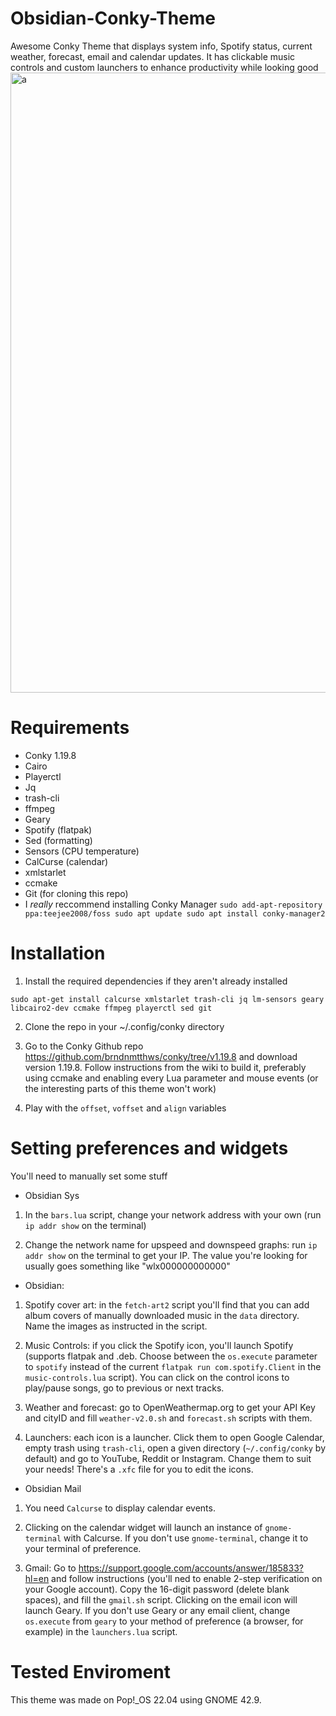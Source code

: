 # Obsidian-Conky-Theme
Awesome Conky Theme that displays system info, Spotify status, current weather, forecast, email and calendar updates. It has clickable music controls and custom launchers to enhance productivity while looking good
<img width="1898" height="992" alt="a" src="https://github.com/user-attachments/assets/dc902bd4-ce0e-412d-9368-3fd59c37a050" />

# Requirements
- Conky 1.19.8
- Cairo
- Playerctl
- Jq
- trash-cli
- ffmpeg
- Geary
- Spotify (flatpak)
- Sed (formatting)
- Sensors (CPU temperature)
- CalCurse (calendar)
- xmlstarlet
- ccmake
- Git (for cloning this repo)
- I *really* reccommend installing Conky Manager ```sudo add-apt-repository ppa:teejee2008/foss sudo apt update sudo apt install conky-manager2```
# Installation
1. Install the required dependencies if they aren't already installed

```sudo apt-get install calcurse xmlstarlet trash-cli jq lm-sensors geary libcairo2-dev ccmake ffmpeg playerctl sed git```


2. Clone the repo in your ~/.config/conky directory

3. Go to the Conky Github repo https://github.com/brndnmtthws/conky/tree/v1.19.8 and download version 1.19.8. Follow instructions from the wiki to build it, preferably using ccmake and enabling every Lua parameter and mouse events (or the interesting parts of this theme won't work)

4. Play with the ```offset```, ```voffset``` and ```align``` variables

# Setting preferences and widgets

You'll need to manually set some stuff
- Obsidian Sys
1. In the ```bars.lua``` script, change your network address with your own (run ```ip addr show``` on the terminal)

2. Change the network name for upspeed and downspeed graphs: run ```ip addr show``` on the terminal to get your IP. The value you're looking for usually goes something like "wlx000000000000"

- Obsidian: 
1. Spotify cover art: in the ```fetch-art2``` script you'll find that you can add album covers of manually downloaded music in the ```data``` directory. Name the images as instructed in the script. 

2. Music Controls: if you click the Spotify icon, you'll launch Spotify (supports flatpak and .deb. Choose between the ```os.execute``` parameter to ```spotify``` instead of the current ```flatpak run com.spotify.Client``` in the ```music-controls.lua``` script). You can click on the control icons to play/pause songs, go to previous or next tracks. 

3. Weather and forecast: go to OpenWeathermap.org to get your API Key and cityID and fill ```weather-v2.0.sh``` and ```forecast.sh``` scripts with them.

4. Launchers: each icon is a launcher. Click them to open Google Calendar, empty trash using ```trash-cli```, open a given directory (```~/.config/conky``` by default) and go to YouTube, Reddit or Instagram. Change them to suit your needs! There's a ```.xfc``` file for you to edit the icons.

- Obsidian Mail
1. You need ```Calcurse``` to display calendar events.

2. Clicking on the calendar widget will launch an instance of ```gnome-terminal``` with Calcurse. If you don't use ```gnome-terminal```, change it to your terminal of preference.

3. Gmail: Go to https://support.google.com/accounts/answer/185833?hl=en and follow instructions (you'll ned to enable 2-step verification on your Google account). Copy the 16-digit password (delete blank spaces), and fill the ```gmail.sh``` script. Clicking on the email icon will launch Geary. If you don't use Geary or any email client, change ```os.execute``` from ```geary``` to your method of preference (a browser, for example) in the ```launchers.lua``` script.


# Tested Enviroment
This theme was made on Pop!_OS 22.04 using GNOME 42.9. 

